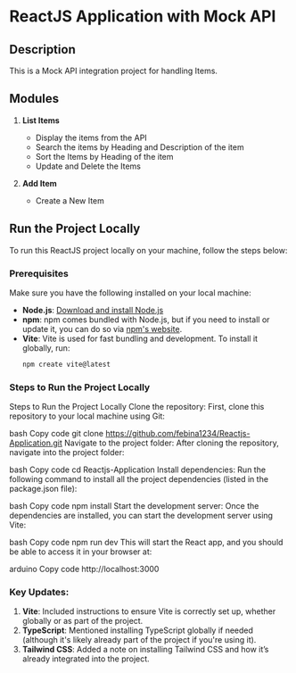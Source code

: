 # ReactJS Application with Mock API
## Description
This is a Mock API integration project for handling Items.

## Modules

1. **List Items**
   - Display the items from the API
   - Search the items by Heading and Description of the item
   - Sort the Items by Heading of the item
   - Update and Delete the Items

2. **Add Item**
   - Create a New Item
     
## Run the Project Locally

To run this ReactJS project locally on your machine, follow the steps below:

### Prerequisites
Make sure you have the following installed on your local machine:

- **Node.js**: [Download and install Node.js](https://nodejs.org/)
- **npm**: npm comes bundled with Node.js, but if you need to install or update it, you can do so via [npm's website](https://www.npmjs.com/get-npm).
- **Vite**: Vite is used for fast bundling and development. To install it globally, run:
  ```bash
  npm create vite@latest
  
 ### Steps to Run the Project Locally

Steps to Run the Project Locally
Clone the repository: First, clone this repository to your local machine using Git:

bash
Copy code
git clone https://github.com/febina1234/Reactjs-Application.git
Navigate to the project folder: After cloning the repository, navigate into the project folder:

bash
Copy code
cd Reactjs-Application
Install dependencies: Run the following command to install all the project dependencies (listed in the package.json file):

bash
Copy code
npm install
Start the development server: Once the dependencies are installed, you can start the development server using Vite:

bash
Copy code
npm run dev
This will start the React app, and you should be able to access it in your browser at:

arduino
Copy code
http://localhost:3000
   
### Key Updates:
1. **Vite**: Included instructions to ensure Vite is correctly set up, whether globally or as part of the project.
2. **TypeScript**: Mentioned installing TypeScript globally if needed (although it's likely already part of the project if you're using it).
3. **Tailwind CSS**: Added a note on installing Tailwind CSS and how it’s already integrated into the project.



   
 

 
   

    
     
     
     
     


